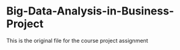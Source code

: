# Big-Data-Analysis-in-Business-Project

This is the original file for the course project assignment

